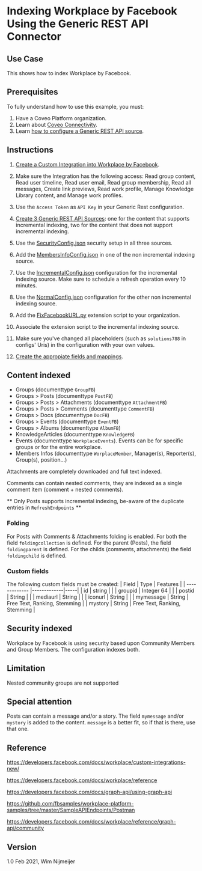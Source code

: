 # Indexing Workplace by Facebook Using the Generic REST API Connector

## Use Case
This shows how to index Workplace by Facebook.

## Prerequisites
To fully understand how to use this example, you must:
1. Have a Coveo Platform organization.
2. Learn about [Coveo Connectivity](https://docs.coveo.com/en/1702/).
3. Learn [how to configure a Generic REST API source](https://docs.coveo.com/en/1896/).

## Instructions
1. [Create a Custom Integration into Workplace by Facebook](https://developers.facebook.com/docs/workplace/custom-integrations-new/).
2. Make sure the Integration has the following access: Read group content, Read user timeline, Read user email, Read group membership, Read all messages, Create link previews, Read work profile, Manage Knowledge Library content, and Manage work profiles.

3. Use the `Access Token` as `API Key` in your Generic Rest configuration.
4. [Create 3 Generic REST API Sources](https://docs.coveo.com/en/1896/): one for the content that supports incremental indexing, two for the content that does not support incremental indexing. 

5. Use the [SecurityConfig.json](https://github.com/coveooss/connectivity-library/blob/master/WorkplaceByFacebook/index/SecurityConfig.json) security setup in all three sources. 

6. Add the [MembersInfoConfig.json](https://github.com/coveooss/connectivity-library/blob/master/WorkplaceByFacebook/index/MembersInfoConfig.json) in one of the non incremental indexing source.
7. Use the [IncrementalConfig.json](https://github.com/coveooss/connectivity-library/blob/master/WorkplaceByFacebook/index/IncrementalConfig.json) configuration for the incremental indexing source. Make sure to schedule a refresh operation every 10 minutes.

8. Use the [NormalConfig.json](https://github.com/coveooss/connectivity-library/blob/master/WorkplaceByFacebook/index/NormalConfig.json) configuration for the other non incremental indexing source.

9. Add the [FixFacebookURL.py](https://github.com/coveooss/connectivity-library/blob/master/WorkplaceByFacebook/FixFacebookURL.py) extension script to your organization.

10. Associate the extension script to the incremental indexing source.

11. Make sure you've changed all placeholders (such as `solutions788` in configs' Uris) in the configuration with your own values.
12. [Create the appropiate fields and mappings](https://docs.coveo.com/en/1896/#completion).

## Content indexed
* Groups (documenttype `GroupFB`)
* Groups > Posts (documenttype `PostFB`)
* Groups > Posts > Attachments (documenttype `AttachmentFB`)
* Groups > Posts > Comments (documenttype `CommentFB`)
* Groups > Docs (documenttype `DocFB`)
* Groups > Events (documenttype `EventFB`)
* Groups > Albums (documenttype `AlbumFB`)
* KnowledgeArticles (documenttype `KnowledgeFB`)
* Events (documenttype `WorkplaceEvents`). Events can be for specific groups or for the entire workplace.
* Members Infos (documenttype `WorplaceMember`, Manager(s), Reporter(s), Group(s), position...)


Attachments are completely downloaded and full text indexed.

Comments can contain nested comments, they are indexed as a single comment item (comment + nested comments).

** Only Posts supports incremental indexing, be-aware of the duplicate entries in `RefreshEndpoints` **

### Folding
For Posts with Comments & Attachments folding is enabled.
For both the field `foldingcollection` is defined. For the parent (Posts), the field `foldingparent` is defined. For the childs (comments, attachments) the field `foldingchild` is defined.

### Custom fields
The following custom fields must be created:
| Field        | Type           | Features  |
| ------------- |-------------|-----|
| id       | string |  |
| groupid  | Integer 64 | |
| postid   | String | |
| mediaurl | String      |     |
| iconurl  | String     | |
| mymessage | String  | Free Text, Ranking, Stemming |
| mystory   | String  | Free Text, Ranking, Stemming |


## Security indexed
Workplace by Facebook is using security based upon Community Members and Group Members. The configuration indexes both.

## Limitation
Nested community groups are not supported

## Special attention
Posts can contain a message and/or a story. The field `mymessage` and/or `mystory` is added to the content. `message` is a better fit, so if that is there, use that one.

## Reference
https://developers.facebook.com/docs/workplace/custom-integrations-new/

https://developers.facebook.com/docs/workplace/reference

https://developers.facebook.com/docs/graph-api/using-graph-api

https://github.com/fbsamples/workplace-platform-samples/tree/master/SampleAPIEndpoints/Postman

https://developers.facebook.com/docs/workplace/reference/graph-api/community


## Version
1.0 Feb 2021, Wim Nijmeijer
